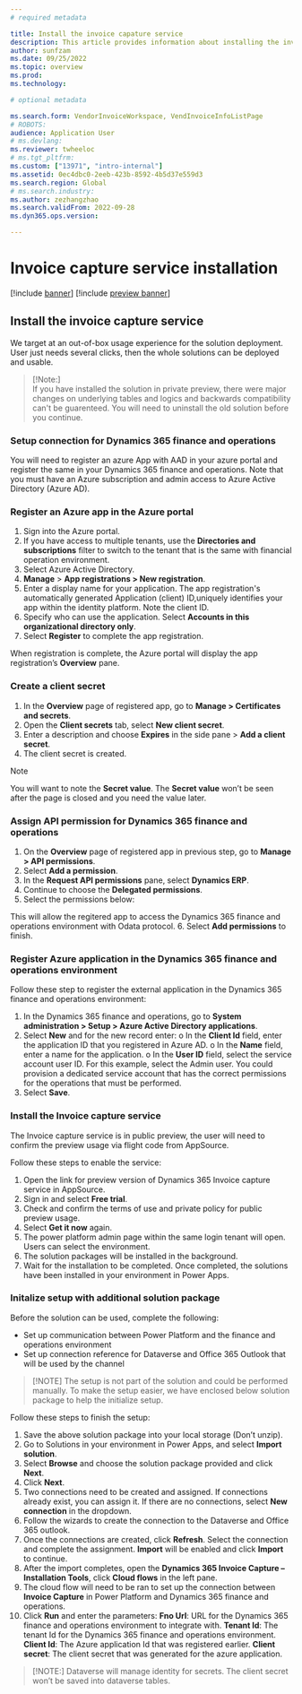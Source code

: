```yaml
---
# required metadata

title: Install the invoice capature service 
description: This article provides information about installing the invoice capture service. 
author: sunfzam
ms.date: 09/25/2022
ms.topic: overview
ms.prod: 
ms.technology: 

# optional metadata

ms.search.form: VendorInvoiceWorkspace, VendInvoiceInfoListPage
# ROBOTS: 
audience: Application User
# ms.devlang: 
ms.reviewer: twheeloc
# ms.tgt_pltfrm: 
ms.custom: ["13971", "intro-internal"]
ms.assetid: 0ec4dbc0-2eeb-423b-8592-4b5d37e559d3
ms.search.region: Global
# ms.search.industry: 
ms.author: zezhangzhao
ms.search.validFrom: 2022-09-28
ms.dyn365.ops.version: 

---
```


# Invoice capture service installation

[!include [banner](../includes/banner.md)]
[!include [preview banner](../includes/preview-banner.md)]

## Install the invoice capture service
We target at an out-of-box usage experience for the solution deployment. User just needs several clicks, then the whole solutions can be deployed and usable. 

>[!Note:]  
> If you have installed the solution in private preview, there were major changes on underlying tables and logics and backwards compatibility can't be guarenteed. 
> You will need to uninstall the old solution before you continue. 

### Setup connection for Dynamics 365 finance and operations

You will need to register an azure App with AAD in your azure portal and register the same in your Dynamics 365 finance and operations. 
Note that you must have an Azure subscription and admin access to Azure Active Directory (Azure AD). 

### Register an Azure app in the Azure portal

1. Sign into the Azure portal.
2. If you have access to multiple tenants, use the **Directories and subscriptions** filter to switch to the tenant that is the same with financial operation environment. 
3. Select Azure Active Directory. 
4. **Manage** > **App registrations > New registration**.
5. Enter a display name for your application. The app registration's automatically generated Application (client) ID,uniquely identifies your app within the identity 
platform. Note the client ID. 
6. Specify who can use the application. Select **Accounts in this organizational directory only**. 
7. Select **Register** to complete the app registration. 

When registration is complete, the Azure portal will display the app registration’s **Overview** pane. 

### Create a client secret

1. In the **Overview** page of registered app, go to **Manage > Certificates and secrets**.
2. Open the **Client secrets** tab, select **New client secret**.
3. Enter a description and choose **Expires** in the side pane > **Add a client secret**. 
4. The client secret is created. 

>[!Note] 
> You will want to note the **Secret value**. The **Secret value** won’t be seen after the page is closed and you need the value later.  

### Assign API permission for Dynamics 365 finance and operations
1. On the **Overview** page of registered app in previous step, go to **Manage > API permissions**.
2. Select **Add a permission**.
3. In the **Request API permissions** pane, select **Dynamics ERP**.
4. Continue to choose the **Delegated permissions**.
5. Select the permissions below: 


This will allow the regitered app to access the Dynamics 365 finance and operations environment with Odata protocol.
6. Select **Add permissions** to finish.


### Register Azure application in the Dynamics 365 finance and operations environment

Follow these step to register the external application in the Dynamics 365 finance and operations environment:
1. In the Dynamics 365 finance and operations, go to **System administration > Setup > Azure Active Directory applications**. 
2. Select **New** and for the new record enter: 
o In the **Client Id** field, enter the application ID that you registered in Azure AD. 
o In the **Name** field, enter a name for the application. 
o In the **User ID** field, select the service account user ID. For this example, select the Admin user. You could provision a dedicated service account that has the
correct permissions for the operations that must be performed. 
3. Select **Save**.

### Install the Invoice capture service

The Invoice capture service is in public preview, the user will need to confirm the preview usage via flight code from AppSource. 

Follow these steps to enable the service:

1. Open the link for preview version of Dynamics 365 Invoice capture service in AppSource.
2. Sign in and select **Free trial**.
3. Check and confirm the terms of use and private policy for public preview usage. 
4. Select **Get it now** again.
5. The power platform admin page within the same login tenant will open. Users can select the environment.  
6. The solution packages will be installed in the background.
7. Wait for the installation to be completed. Once completed, the solutions have been installed in your environment in Power Apps.


### Initalize setup with additional solution package

Before the solution can be used, complete the following: 
- Set up communication between Power Platform and the finance and operations environment 
- Set up connection reference for Dataverse and Office 365 Outlook that will be used by the channel

>[!NOTE] The setup is not part of the solution and could be performed manually. To make the setup easier, we have enclosed below solution package to help the 
> initialize setup. 

Follow these steps to finish the setup:

1. Save the above solution package into your local storage (Don’t unzip). 
2. Go to Solutions in your environment in Power Apps, and select **Import solution**.
3. Select **Browse** and choose the solution package provided and click **Next**.
4. Click **Next**.   
5. Two connections need to be created and assigned. If connections already exist, you can assign it. If there are no connections, select **New connection** in 
the dropdown.
6. Follow the wizards to create the connection to the Dataverse and Office 365 outlook.
7. Once the connections are created, click **Refresh**. Select the connection and complete the assignment. **Import** will be enabled and click **Import** to continue.
8. After the import completes, open the **Dynamics 365 Invoice Capture – Installation Tools**, click **Cloud flows** in the left pane. 
9. The cloud flow will need to be ran to set up the connection between **Invoice Capture** in Power Platform and Dynamics 365 finance and operations. 
10. Click **Run** and enter the parameters: 
**Fno Url**: URL for the Dynamics 365 finance and operations environment to integrate with. 
**Tenant Id**: The tenant Id for the Dynamics 365 finance and operations environment. 
**Client Id**: The Azure application Id that was registered earlier. 
**Client secret**: The client secret that was generated for the azure application.

>[!NOTE:] Dataverse will manage identity for secrets. The client secret won’t be saved into dataverse tables. 
 












